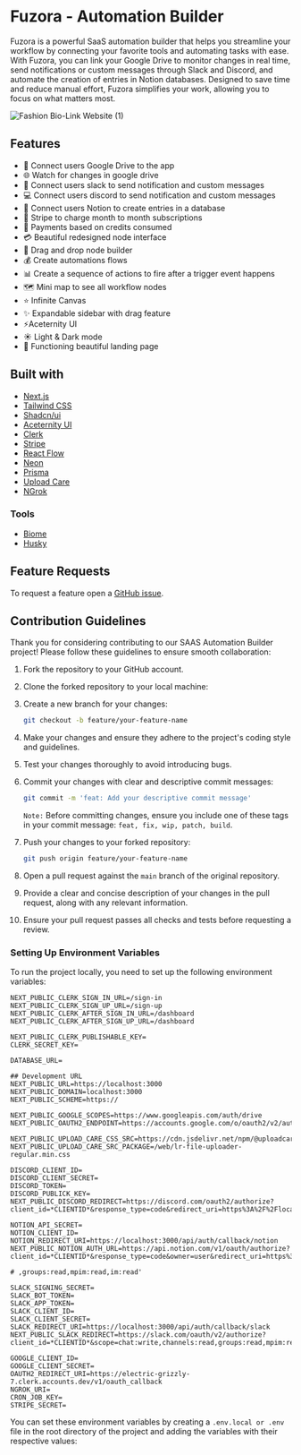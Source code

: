# Fuzora - Automation Builder

Fuzora is a powerful SaaS automation builder that helps you streamline your workflow by connecting your favorite tools and automating tasks with ease. With Fuzora, you can link your Google Drive to monitor changes in real time, send notifications or custom messages through Slack and Discord, and automate the creation of entries in Notion databases. Designed to save time and reduce manual effort, Fuzora simplifies your work, allowing you to focus on what matters most.

![Fashion Bio-Link Website (1)](https://github.com/user-attachments/assets/9cc33ead-873d-4a29-94e0-b9e002c3570f)

## Features

- 🏢 Connect users Google Drive to the app
- 🌐 Watch for changes in google drive
- 🚀 Connect users slack to send notification and custom messages
- 💻 Connect users discord to send notification and custom messages
- 🔄 Connect users Notion to create entries in a database
- 🛒 Stripe to charge month to month subscriptions 
- 🔐 Payments based on credits consumed
- 💳 Beautiful redesigned node interface
- 🚨 Drag and drop node builder
- 💰 Create automations flows
- 📊 Create a sequence of actions to fire after a trigger event happens
- 🗺️ Mini map to see all workflow nodes
- ⭐️ Infinite Canvas
- ✨ Expandable sidebar with drag feature
- ⚡️Aceternity UI
- ☀️ Light & Dark mode
- 📄 Functioning beautiful landing page

## Built with

- [Next.js](https://nextjs.org/)
- [Tailwind CSS](https://tailwindcss.com/)
- [Shadcn/ui](https://ui.shadcn.com/)
- [Aceternity UI](https://ui.aceternity.com/)
- [Clerk](https://clerk.com/)
- [Stripe](https://stripe.com/)
- [React Flow](https://reactflow.dev/)
- [Neon](https://neon.tech/)
- [Prisma](https://www.prisma.io/)
- [Upload Care](https://uploadcare.com/)
- [NGrok](https://ngrok.com/)

### Tools
- [Biome](https://biomejs.dev/)
- [Husky](https://typicode.github.io/husky/)

## Feature Requests

To request a feature open a [GitHub issue](https://github.com/anayatkhan1/Fuzora/issues).

 ## Contribution Guidelines

Thank you for considering contributing to our SAAS Automation Builder project! Please follow these guidelines to ensure smooth collaboration:

1. Fork the repository to your GitHub account.
2. Clone the forked repository to your local machine:
3. Create a new branch for your changes:

    ```bash
    git checkout -b feature/your-feature-name
    ```

4. Make your changes and ensure they adhere to the project's coding style and guidelines.
5. Test your changes thoroughly to avoid introducing bugs.
6. Commit your changes with clear and descriptive commit messages:

    ```bash
    git commit -m 'feat: Add your descriptive commit message'
    ```
    ``Note:`` Before committing changes, ensure you include one of these tags in your commit message: ```feat, fix, wip, patch, build```.

7. Push your changes to your forked repository:

    ```bash
    git push origin feature/your-feature-name
    ```

8. Open a pull request against the `main` branch of the original repository.
9. Provide a clear and concise description of your changes in the pull request, along with any relevant information.
10. Ensure your pull request passes all checks and tests before requesting a review.

### Setting Up Environment Variables

To run the project locally, you need to set up the following environment variables:

```env
NEXT_PUBLIC_CLERK_SIGN_IN_URL=/sign-in
NEXT_PUBLIC_CLERK_SIGN_UP_URL=/sign-up
NEXT_PUBLIC_CLERK_AFTER_SIGN_IN_URL=/dashboard
NEXT_PUBLIC_CLERK_AFTER_SIGN_UP_URL=/dashboard

NEXT_PUBLIC_CLERK_PUBLISHABLE_KEY=
CLERK_SECRET_KEY=

DATABASE_URL=

## Development URL
NEXT_PUBLIC_URL=https://localhost:3000
NEXT_PUBLIC_DOMAIN=localhost:3000
NEXT_PUBLIC_SCHEME=https://

NEXT_PUBLIC_GOOGLE_SCOPES=https://www.googleapis.com/auth/drive
NEXT_PUBLIC_OAUTH2_ENDPOINT=https://accounts.google.com/o/oauth2/v2/auth

NEXT_PUBLIC_UPLOAD_CARE_CSS_SRC=https://cdn.jsdelivr.net/npm/@uploadcare/blocks@
NEXT_PUBLIC_UPLOAD_CARE_SRC_PACKAGE=/web/lr-file-uploader-regular.min.css

DISCORD_CLIENT_ID=
DISCORD_CLIENT_SECRET=
DISCORD_TOKEN=
DISCORD_PUBLICK_KEY=
NEXT_PUBLIC_DISCORD_REDIRECT=https://discord.com/oauth2/authorize?client_id=*CLIENTID*&response_type=code&redirect_uri=https%3A%2F%2Flocalhost%3A3000%2Fapi%2Fauth%2Fcallback%2Fdiscord&scope=identify+guilds+connections+guilds.members.read+email+webhook.incoming

NOTION_API_SECRET=
NOTION_CLIENT_ID=
NOTION_REDIRECT_URI=https://localhost:3000/api/auth/callback/notion
NEXT_PUBLIC_NOTION_AUTH_URL=https://api.notion.com/v1/oauth/authorize?client_id=*CLIENTID*&response_type=code&owner=user&redirect_uri=https%3A%2F%2Flocalhost%3A3000%2Fapi%2Fauth%2Fcallback%2Fnotion

# ,groups:read,mpim:read,im:read'

SLACK_SIGNING_SECRET=
SLACK_BOT_TOKEN=
SLACK_APP_TOKEN=
SLACK_CLIENT_ID=
SLACK_CLIENT_SECRET=
SLACK_REDIRECT_URI=https://localhost:3000/api/auth/callback/slack
NEXT_PUBLIC_SLACK_REDIRECT=https://slack.com/oauth/v2/authorize?client_id=*CLIENTID*&scope=chat:write,channels:read,groups:read,mpim:read,im:read&user_scope=chat:write,channels:read,groups:read,mpim:read,im:read&redirect_uri=https%3A%2F%2Flocalhost%3A3000%2Fapi%2Fauth%2Fcallback%2Fslack

GOOGLE_CLIENT_ID=
GOOGLE_CLIENT_SECRET=
OAUTH2_REDIRECT_URI=https://electric-grizzly-7.clerk.accounts.dev/v1/oauth_callback
NGROK_URI=
CRON_JOB_KEY=
STRIPE_SECRET=

```
You can set these environment variables by creating a `.env.local or .env` file in the root directory of the project and adding the variables with their respective values:
